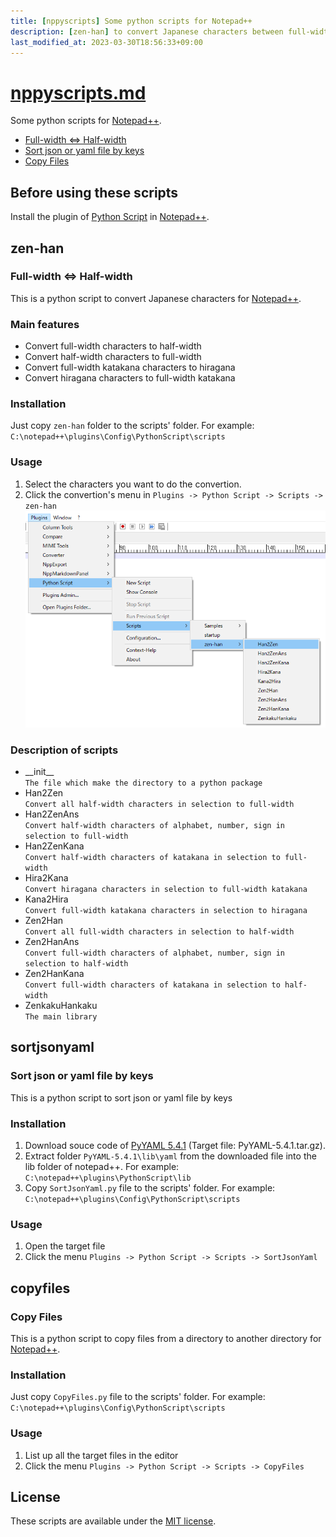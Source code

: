 ```yaml
---
title: [nppyscripts] Some python scripts for Notepad++
description: [zen-han] to convert Japanese characters between full-width and half-width, between katakana and hiragana. [sortjsonyaml] to sort json or yaml file by keys. [copyfiles] to copy files from a directory to another directory.
last_modified_at: 2023-03-30T18:56:33+09:00
---
```

# [nppyscripts.md](https://github.com/zboris12/nppyscripts)
Some python scripts for [Notepad++](https://notepad-plus-plus.org/).

* [Full-width ⇔ Half-width](#zen-han)
* [Sort json or yaml file by keys](#sortjsonyaml)
* [Copy Files](#copyfiles)

## Before using these scripts

Install the plugin of [Python Script](https://github.com/bruderstein/PythonScript) in [Notepad++](https://npp-user-manual.org/docs/plugins/).

## zen-han

### Full-width ⇔ Half-width  

This is a python script to convert Japanese characters for [Notepad++](https://notepad-plus-plus.org/).  

### Main features

* Convert full-width characters to half-width
* Convert half-width characters to full-width
* Convert full-width katakana characters to hiragana
* Convert hiragana characters to full-width katakana

### Installation

Just copy `zen-han` folder to the scripts' folder. For example:  
  `C:\notepad++\plugins\Config\PythonScript\scripts`

### Usage

1. Select the characters you want to do the convertion.
2. Click the convertion's menu in `Plugins -> Python Script -> Scripts -> zen-han`  
![Plugins Menu](https://raw.githubusercontent.com/zboris12/nppyscripts/main/menu.png)

### Description of scripts

* \_\_init\_\_  
  `The file which make the directory to a python package`
* Han2Zen  
  `Convert all half-width characters in selection to full-width`
* Han2ZenAns  
  `Convert half-width characters of alphabet, number, sign in selection to full-width`
* Han2ZenKana  
  `Convert half-width characters of katakana in selection to full-width`
* Hira2Kana  
  `Convert hiragana characters in selection to full-width katakana`
* Kana2Hira  
  `Convert full-width katakana characters in selection to hiragana`
* Zen2Han  
  `Convert all full-width characters in selection to half-width`
* Zen2HanAns  
  `Convert full-width characters of alphabet, number, sign in selection to half-width`
* Zen2HanKana  
  `Convert full-width characters of katakana in selection to half-width`
* ZenkakuHankaku  
  `The main library`

## sortjsonyaml

### Sort json or yaml file by keys

This is a python script to sort json or yaml file by keys

### Installation

1. Download souce code of [PyYAML 5.4.1](https://pypi.org/project/PyYAML/5.4.1/#files)
  (Target file: PyYAML-5.4.1.tar.gz).
2. Extract folder `PyYAML-5.4.1\lib\yaml` from the downloaded file into the lib folder of notepad++. For example:
  `C:\notepad++\plugins\PythonScript\lib`
3. Copy `SortJsonYaml.py` file to the scripts' folder. For example:  
  `C:\notepad++\plugins\Config\PythonScript\scripts`

### Usage

1. Open the target file
2. Click the menu `Plugins -> Python Script -> Scripts -> SortJsonYaml`

## copyfiles

### Copy Files

This is a python script to copy files from a directory to another directory for [Notepad++](https://notepad-plus-plus.org/).  

### Installation

Just copy `CopyFiles.py` file to the scripts' folder. For example:  
  `C:\notepad++\plugins\Config\PythonScript\scripts`

### Usage

1. List up all the target files in the editor
2. Click the menu `Plugins -> Python Script -> Scripts -> CopyFiles`

## License

These scripts are available under the
[MIT license](https://opensource.org/licenses/MIT).
